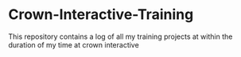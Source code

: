 # Crown-Interactive-Training
This repository contains a log of all my training projects at within the duration of my time at crown interactive 
